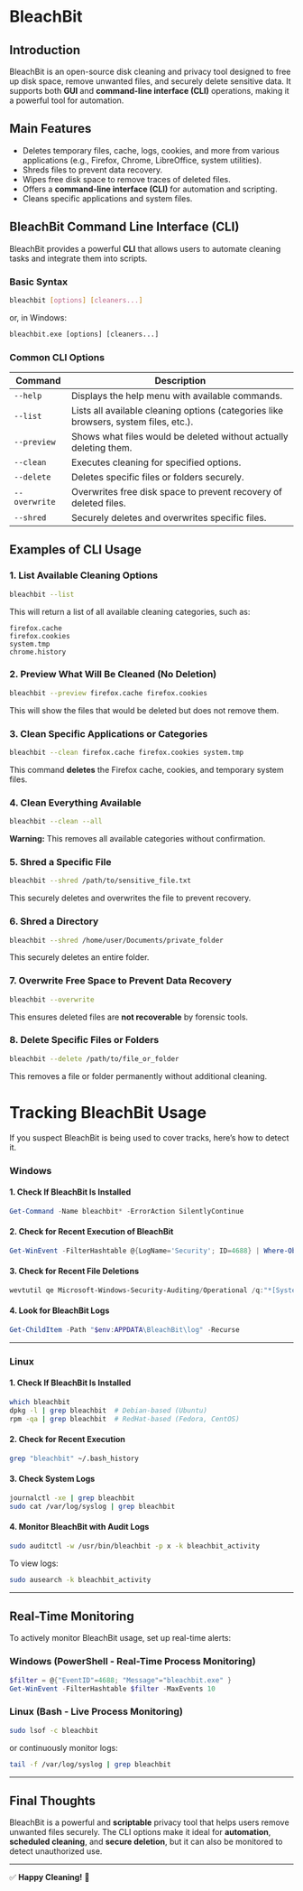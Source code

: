 # **BleachBit**
## **Introduction**
BleachBit is an open-source disk cleaning and privacy tool designed to free up disk space, remove unwanted files, and securely delete sensitive data. It supports both **GUI** and **command-line interface (CLI)** operations, making it a powerful tool for automation.

## **Main Features**
- Deletes temporary files, cache, logs, cookies, and more from various applications (e.g., Firefox, Chrome, LibreOffice, system utilities).
- Shreds files to prevent data recovery.
- Wipes free disk space to remove traces of deleted files.
- Offers a **command-line interface (CLI)** for automation and scripting.
- Cleans specific applications and system files.

## **BleachBit Command Line Interface (CLI)**
BleachBit provides a powerful **CLI** that allows users to automate cleaning tasks and integrate them into scripts.

### **Basic Syntax**
```sh
bleachbit [options] [cleaners...]
```
or, in Windows:
```cmd
bleachbit.exe [options] [cleaners...]
```
### **Common CLI Options**
| Command | Description |
|---------|-------------|
| `--help` | Displays the help menu with available commands. |
| `--list` | Lists all available cleaning options (categories like browsers, system files, etc.). |
| `--preview` | Shows what files would be deleted without actually deleting them. |
| `--clean` | Executes cleaning for specified options. |
| `--delete` | Deletes specific files or folders securely. |
| `--overwrite` | Overwrites free disk space to prevent recovery of deleted files. |
| `--shred` | Securely deletes and overwrites specific files. |

## **Examples of CLI Usage**
### **1. List Available Cleaning Options**
```sh
bleachbit --list
```
This will return a list of all available cleaning categories, such as:
```plaintext
firefox.cache
firefox.cookies
system.tmp
chrome.history
```
### **2. Preview What Will Be Cleaned (No Deletion)**
```sh
bleachbit --preview firefox.cache firefox.cookies
```
This will show the files that would be deleted but does not remove them.

### **3. Clean Specific Applications or Categories**
```sh
bleachbit --clean firefox.cache firefox.cookies system.tmp
```
This command **deletes** the Firefox cache, cookies, and temporary system files.

### **4. Clean Everything Available**
```sh
bleachbit --clean --all
```
**Warning:** This removes all available categories without confirmation.

### **5. Shred a Specific File**
```sh
bleachbit --shred /path/to/sensitive_file.txt
```
This securely deletes and overwrites the file to prevent recovery.

### **6. Shred a Directory**
```sh
bleachbit --shred /home/user/Documents/private_folder
```
This securely deletes an entire folder.

### **7. Overwrite Free Space to Prevent Data Recovery**
```sh
bleachbit --overwrite
```
This ensures deleted files are **not recoverable** by forensic tools.

### **8. Delete Specific Files or Folders**
```sh
bleachbit --delete /path/to/file_or_folder
```
This removes a file or folder permanently without additional cleaning.

# **Tracking BleachBit Usage**
If you suspect BleachBit is being used to cover tracks, here’s how to detect it.

### **Windows**

#### **1. Check If BleachBit Is Installed**
```powershell
Get-Command -Name bleachbit* -ErrorAction SilentlyContinue
```

#### **2. Check for Recent Execution of BleachBit**
```powershell
Get-WinEvent -FilterHashtable @{LogName='Security'; ID=4688} | Where-Object { $_.Message -match "bleachbit.exe" }
```

#### **3. Check for Recent File Deletions**
```powershell
wevtutil qe Microsoft-Windows-Security-Auditing/Operational /q:"*[System[(EventID=4663)]]" /f:text | Select-String "bleachbit"
```

#### **4. Look for BleachBit Logs**
```powershell
Get-ChildItem -Path "$env:APPDATA\BleachBit\log" -Recurse
```

---

### **Linux**

#### **1. Check If BleachBit Is Installed**
```bash
which bleachbit
dpkg -l | grep bleachbit  # Debian-based (Ubuntu)
rpm -qa | grep bleachbit  # RedHat-based (Fedora, CentOS)
```

#### **2. Check for Recent Execution**
```bash
grep "bleachbit" ~/.bash_history
```

#### **3. Check System Logs**
```bash
journalctl -xe | grep bleachbit
sudo cat /var/log/syslog | grep bleachbit
```

#### **4. Monitor BleachBit with Audit Logs**
```bash
sudo auditctl -w /usr/bin/bleachbit -p x -k bleachbit_activity
```
To view logs:
```bash
sudo ausearch -k bleachbit_activity
```

---

## **Real-Time Monitoring**
To actively monitor BleachBit usage, set up real-time alerts:

### **Windows (PowerShell - Real-Time Process Monitoring)**
```powershell
$filter = @{"EventID"=4688; "Message"="bleachbit.exe" }
Get-WinEvent -FilterHashtable $filter -MaxEvents 10
```

### **Linux (Bash - Live Process Monitoring)**
```bash
sudo lsof -c bleachbit
```
or continuously monitor logs:
```bash
tail -f /var/log/syslog | grep bleachbit
```

---

## **Final Thoughts**
BleachBit is a powerful and **scriptable** privacy tool that helps users remove unwanted files securely. The CLI options make it ideal for **automation**, **scheduled cleaning**, and **secure deletion**, but it can also be monitored to detect unauthorized use.

---

✅ **Happy Cleaning!** 🚀
